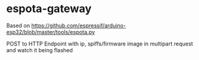 # espota-gateway

Based on https://github.com/espressif/arduino-esp32/blob/master/tools/espota.py

POST to HTTP Endpoint with ip, spiffs/firmware image in multipart request and watch it being flashed 